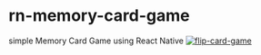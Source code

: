# rn-memory-card-game
simple Memory Card Game using React Native
<a href="https://ibb.co/9GR3jqp"><img src="https://i.ibb.co/3ktYH0T/flip-card-game.gif" alt="flip-card-game" border="0"></a>
